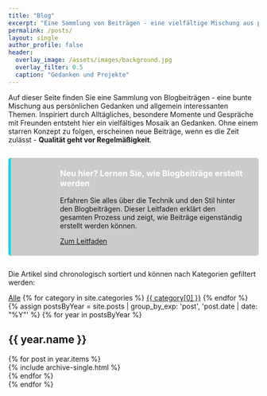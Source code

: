```yaml
---
title: "Blog"
excerpt: "Eine Sammlung von Beiträgen - eine vielfältige Mischung aus persönlichen Gedanken, interessanten Themen, Projekten und weiteren relevanten Aspekten, die bewegen und inspirieren."
permalink: /posts/
layout: single
author_profile: false
header:
  overlay_image: /assets/images/background.jpg
  overlay_filter: 0.5
  caption: "Gedanken und Projekte"
---
```


Auf dieser Seite finden Sie eine Sammlung von Blogbeiträgen - eine bunte Mischung aus persönlichen Gedanken und allgemein interessanten Themen. Inspiriert durch Alltägliches, besondere Momente und Gespräche mit Freunden entsteht hier ein vielfältiges Mosaik an Gedanken. Ohne einem starren Konzept zu folgen, erscheinen neue Beiträge, wenn es die Zeit zulässt - **Qualität geht vor Regelmäßigkeit**.

<div class="notice--info feature-box" style="padding: 1.5em; margin: 2em 0; border-radius: 5px; display: flex; align-items: center; background-color: rgba(0, 0, 0, 0.2); border-left: 5px solid #05d9e8;">
  <div style="flex: 0 0 64px; margin-right: 1em;">
    <i class="fas fa-file-alt" style="font-size: 3em; color: #05d9e8;"></i>
  </div>
  <div>
    <h3 style="margin-top: 0; color: #ffffff;">Neu hier? Lernen Sie, wie Blogbeiträge erstellt werden</h3>
    <p>Erfahren Sie alles über die Technik und den Stil hinter den Blogbeiträgen. Dieser Leitfaden erklärt den gesamten Prozess und zeigt, wie Beiträge eigenständig erstellt werden können.</p>
    <a href="{{ "/posts/blogbeitrag-erstellen/" | relative_url }}" class="btn notice--info" >Zum Leitfaden <i class="fas fa-arrow-right"></i></a>
  </div>
</div>

<div class="category-filter-container">
  <span class="filter-label">Die Artikel sind chronologisch sortiert und können nach Kategorien gefiltert werden:</span>
  <div class="category-buttons" style="margin-top: 1em;">
    <a href="#" class="btn btn--primary filter-category active" data-category="all">Alle</a>
    {% for category in site.categories %}
      <a href="#" class="btn btn--primary filter-category" data-category="{{ category[0] | slugify }}">{{ category[0] }}</a>
    {% endfor %}
  </div>
</div>

<div id="posts-container">
  <!-- Jahres-Gruppen-Ansicht -->
  <div id="yearly-groups-view">
    {% assign postsByYear = site.posts | group_by_exp: 'post', 'post.date | date: "%Y"' %}
    {% for year in postsByYear %}
      <section id="year-{{ year.name }}" class="taxonomy__section">
        <h2 class="archive__subtitle">{{ year.name }}</h2>
        <div class="entries-{{ site.entries_layout | default: 'list' }}">
          {% for post in year.items %}
            <div class="post-item" data-categories="{% for category in post.categories %}{{ category | slugify }} {% endfor %}">
              {% include archive-single.html %}
            </div>
          {% endfor %}
        </div>
      </section>
    {% endfor %}
  </div>
  
  <!-- Leere Kategorie Meldung -->
  <div id="empty-category-message" class="notice notice--warning" style="display: none;">
    <p><i class="fas fa-exclamation-circle"></i> Keine Beiträge in dieser Kategorie gefunden.</p>
  </div>
</div>

<!-- Kategoriefilterung einbinden -->
<script src="{{ site.baseurl }}/assets/js/category-filter.js"></script>